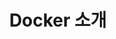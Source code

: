 ---
title: "Docker 소개"
excerpt: "Docker 소개"
last_modified_at: 2024-01-07 14:25:00 +0900
permalink: /docs/docker/intro
toc: false
toc_sticky: true
toc_icon: "columns"
layout: single
sidebar:
  nav: "docs_docker"
---